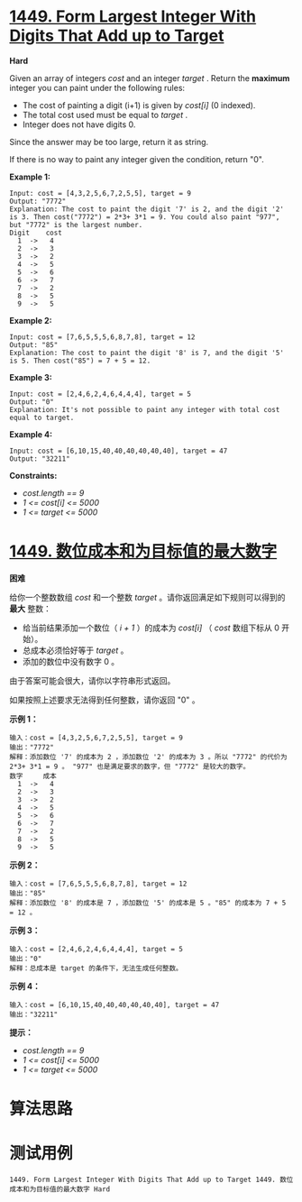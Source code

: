 # [1449. Form Largest Integer With Digits That Add up to Target][enTitle]

**Hard**

Given an array of integers  *cost*  and an integer  *target* . Return the **maximum**  integer you can paint under the following rules:

- The cost of painting a digit (i+1) is given by  *cost[i]*  (0 indexed). 
- The total cost used must be equal to  *target* . 
- Integer does not have digits 0.

Since the answer may be too large, return it as string.

If there is no way to paint any integer given the condition, return "0".



**Example 1:** 

```
Input: cost = [4,3,2,5,6,7,2,5,5], target = 9
Output: "7772"
Explanation: The cost to paint the digit '7' is 2, and the digit '2' is 3. Then cost("7772") = 2*3+ 3*1 = 9. You could also paint "977", but "7772" is the largest number.
Digit    cost
  1  ->   4
  2  ->   3
  3  ->   2
  4  ->   5
  5  ->   6
  6  ->   7
  7  ->   2
  8  ->   5
  9  ->   5

```

**Example 2:** 

```
Input: cost = [7,6,5,5,5,6,8,7,8], target = 12
Output: "85"
Explanation: The cost to paint the digit '8' is 7, and the digit '5' is 5. Then cost("85") = 7 + 5 = 12.

```

**Example 3:** 

```
Input: cost = [2,4,6,2,4,6,4,4,4], target = 5
Output: "0"
Explanation: It's not possible to paint any integer with total cost equal to target.

```

**Example 4:** 

```
Input: cost = [6,10,15,40,40,40,40,40,40], target = 47
Output: "32211"

```



**Constraints:** 

-  *cost.length == 9*  
-  *1 <= cost[i] <= 5000*  
-  *1 <= target <= 5000* 


# [1449. 数位成本和为目标值的最大数字][cnTitle]

**困难**

给你一个整数数组  *cost*  和一个整数  *target*  。请你返回满足如下规则可以得到的 **最大**  整数：

- 给当前结果添加一个数位（ *i + 1* ）的成本为  *cost[i]*  （ *cost*  数组下标从 0 开始）。 
- 总成本必须恰好等于  *target*  。 
- 添加的数位中没有数字 0 。

由于答案可能会很大，请你以字符串形式返回。

如果按照上述要求无法得到任何整数，请你返回 "0" 。



**示例 1：** 

```
输入：cost = [4,3,2,5,6,7,2,5,5], target = 9
输出："7772"
解释：添加数位 '7' 的成本为 2 ，添加数位 '2' 的成本为 3 。所以 "7772" 的代价为 2*3+ 3*1 = 9 。 "977" 也是满足要求的数字，但 "7772" 是较大的数字。
数字     成本
  1  ->   4
  2  ->   3
  3  ->   2
  4  ->   5
  5  ->   6
  6  ->   7
  7  ->   2
  8  ->   5
  9  ->   5

```

**示例 2：** 

```
输入：cost = [7,6,5,5,5,6,8,7,8], target = 12
输出："85"
解释：添加数位 '8' 的成本是 7 ，添加数位 '5' 的成本是 5 。"85" 的成本为 7 + 5 = 12 。

```

**示例 3：** 

```
输入：cost = [2,4,6,2,4,6,4,4,4], target = 5
输出："0"
解释：总成本是 target 的条件下，无法生成任何整数。

```

**示例 4：** 

```
输入：cost = [6,10,15,40,40,40,40,40,40], target = 47
输出："32211"

```



**提示：** 

-  *cost.length == 9*  
-  *1 <= cost[i] <= 5000*  
-  *1 <= target <= 5000* 




# 算法思路

# 测试用例
```
1449. Form Largest Integer With Digits That Add up to Target 1449. 数位成本和为目标值的最大数字 Hard
```

[enTitle]: https://leetcode.com/problems/form-largest-integer-with-digits-that-add-up-to-target/
[cnTitle]: https://leetcode-cn.com/problems/form-largest-integer-with-digits-that-add-up-to-target/
